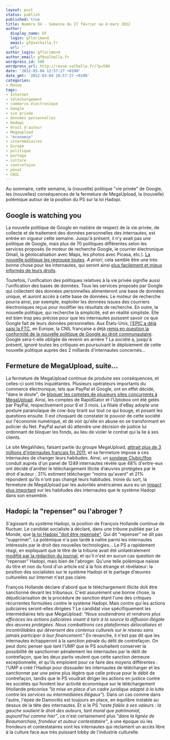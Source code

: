 ```yaml
---
layout: post
status: publish
published: true
title: Numéro 94 - Semaine du 27 février au 4 mars 2012
author:
  display_name: GF
  login: gflorimond
  email: gf@valhalla.fr
  url: ''
author_login: gflorimond
author_email: gf@valhalla.fr
wordpress_id: 506
wordpress_url: http://revue.valhalla.fr/?p=506
date: '2012-03-04 12:57:27 +0100'
date_gmt: '2012-03-04 10:57:27 +0100'
categories:
- Revue
tags:
- Internet
- téléchargement
- commerce électronique
- Google
- vie privée
- données personnelles
- Hadopi
- droit d'auteur
- Megaupload
- "économie"
- intermédiaires
- Europe
- politique
- partage
- culture
- contrefaçon
- pénal
- CNIL
---
```

<p>Au sommaire, cette semaine, la (nouvelle) politique "vie privée" de Google, les (nouvelles) conséquences de la fermeture de MegaUpload, la (nouvelle) polémique autour de la position du PS sur la loi Hadopi.</p>
<h2>Google is watching you</h2>
<p>La nouvelle politique de Google en matière de respect de la vie privée, de collecte et de traitement des données personnelles des internautes, est entrée en vigueur cette semaine. Jusqu'à présent, il n'y avait pas <em>une</em> politique de Google, mais plus de 70 politiques différentes selon les services proposés (le moteur de recherche Google, le courrier électronique Gmail, la géolocalisation avec Maps, les photos avec Picasa, etc.). <a href="http://arstechnica.com/tech-policy/news/2012/03/googles-new-privacy-policy-what-has-changed-and-what-you-can-do-about-it.ars">La nouvelle politique les regroupe toutes</a>. <em>A priori</em>, cela semble être une très bonne chose pour les internautes, qui seront ainsi <a href="http://www.guardian.co.uk/commentisfree/2012/mar/01/google-watching-you-privacy-policy">plus facilement et mieux informés de leurs droits</a>.</p>
<p>Toutefois, l'unification des politiques relatives à la vie privée signifie aussi l'unification des bases de données. Tous les services proposés par Google qui collectent des données personnelles alimenteront une base de données unique, et auront accès à cette base de données. Le moteur de recherche pourra ainsi, par exemple, exploiter les données issues des courriers électroniques reçus pour modifier les résultats de recherche. En outre, la nouvelle politique, qui recherche la simplicité, est en réalité simpliste. Elle est bien trop peu précise pour que les internautes puissent savoir ce que Google fait de leurs données personnelles. Aux États-Unis, <a href="http://arstechnica.com/gadgets/news/2012/02/privacy-group-demands-ftc-force-google-to-roll-back-privacy-policy-changes.ars">l'EPIC a déjà saisi la FTC</a>, en Europe, la CNIL française a déjà <a href="http://arstechnica.com/tech-policy/news/2012/03/google-privacy-change-taking-effect-today-is-illegal-eu-officials-say.ars">remis en question la conformité de la nouvelle politique de Google au droit communautaire</a>. Google sera-t-elle obligée de revenir en arrière ? La société a, jusqu'à présent, ignoré toutes les critiques en poursuivant le déploiement de cette nouvelle politique auprès des 2 milliards d'internautes concernés...</p>
<h2>Fermeture de MegaUpload, suite...</h2>
<p>La fermeture de MegaUpload continue de produire ses conséquences, et celles-ci sont très inquiétantes. Plusieurs opérateurs importants du commerce électronique, tels que PayPal et Google, ont en effet décidé, "dans le doute", de <a href="http://www.clubic.com/application-web/actualite-479116-partage-fichiers-prive-paypal-uptobox-reduit-debits-abonnes.html">bloquer les comptes de plusieurs sites concurrents à MegaUpload</a>. Ainsi, les comptes de RapidGator et l'Uptobox ont été gelés par PayPal, respectivement pour 6 et 3 mois. La filiale d'eBay adopte une posture paranoïaque de cow-boy tirant sur tout ce qui bouge, et posant les questions ensuite. Il est choquant de constater le pouvoir de cette société sur l'économie numérique, et de voir qu'elle en abuse en se transformant en policier du Net. PayPal aurait dû attendre une décision de justice lui ordonnant de bloquer les fonds, au lieu de violer le contrat qui la lie à ses clients.</p>
<p>Le site MegaVideo, faisant partie du groupe MegaUpload, <a href="http://www.numerama.com/magazine/21903-megavideo-attirait-pres-de-3-millions-d-internautes-francais-fin-2011.html">attirait plus de 3 millions d'internautes français fin 2011</a>, et sa fermeture impose à ces internautes de changer leurs habitudes. Ainsi, un <a href="http://pro.clubic.com/legislation-loi-internet/telechargement-illegal/actualite-478704-fin-megaupload-48-internautes-auraient-cesse-telecharger-illegalement.html">sondage Clubic/Ifop</a> conduit auprès d'un panel de 1249 internautes révèle que 48% d'entre-eux ont décidé d'arrêter le téléchargement illicite d’œuvres protégées par le droit d'auteur ; 31% estiment télécharger "moins qu'avant" et 21% répondent qu'ils n'ont pas changé leurs habitudes. Ironie du sort, la fermeture de MegaUpload par les autorités américaines aura eu un <a href="http://www.pcinpact.com/news/69309-sondage-megaupload-mort-impact-hadopi.htm">impact plus important</a> sur les habitudes des internautes que le système Hadopi dans son ensemble.</p>
<h2>Hadopi: la "repenser" ou l'abroger ?</h2>
<p>S'agissant du système Hadopi, la position de François Hollande continue de fluctuer. Le candidat socialiste à déclaré, dans une tribune publiée par Le Monde, que <a href="http://abonnes.lemonde.fr/idees/article/2012/03/02/la-loi-hadopi-doit-etre-repensee_1650922_3232.html">la loi Hadopi "doit être repensée"</a>. Qui dit "repenser" ne dit pas "supprimer". La polémique n'a pas tardé à naître parmi les internautes intéressés par le droit des nouvelles technologies... Le PS a rapidement réagi, en expliquant que le titre de la tribune avait été unilatéralement <a href="http://www.numerama.com/magazine/21894-le-ps-assure-que-francois-hollande-ne-repense-pas-hadopi.html">modifié par la rédaction du journal</a>, et qu'il n'est en aucun cas question de "repenser" Hadopi, mais bien de l'abroger. Qu'une telle polémique naisse du titre et non du fond d'un article est à la fois étrange et révélateur: la position des socialistes sur le système Hadopi et le partage d’œuvres culturelles sur Internet n'est pas claire.</p>
<p>François Hollande déclare d'abord que le téléchargement illicite doit être sanctionné devant les tribunaux. C'est assurément une bonne chose, la déjudiciarisation de la procédure de sanction étant l'une des critiques récurrentes formulées contre le système Hadopi. Mais contre <em>qui</em> les actions judiciaires seront-elles dirigées ? Le candidat vise spécifiquement les intermédiaires tels que MegaUpload: <em>"Nous soutiendrons et rendrons plus efficaces les actions judiciaires visant à tarir à la source la diffusion illégale des œuvres protégées. Nous combattrons ces plateformes délocalisées et incontrôlables qui déversent des contenus culturels sur le réseau sans jamais participer à leur financement."</em> En revanche, il n'est pas dit que les internautes échapperont à la sanction pénale du délit de contrefaçon. On peut donc penser que tant l'UMP que le PS souhaitent conserver la possibilité de sanctionner pénalement les internautes par le délit de contrefaçon, que les deux partis veulent que cette sanction demeure exceptionnelle, et qu'ils emploient pour ce faire des moyens différentes : l'UMP a créé l'Hadopi pour dissuader les internautes de télécharger et les sanctionner par une peine plus légère que celle prévue pour le débit de contrefaçon, tandis que le PS voudrait diriger les actions en justice contre les sociétés qui fondent leur activité économique sur le téléchargement (Hollande préconise <em>"la mise en place d'un cadre juridique adapté à la lutte contre les services ou intermédiaires illégaux"</em>). Dans un cas comme dans l'autre, l'épée de Damoclès est toujours en place, en équilibre instable au dessus de la tête des internautes. Et si le PS <em>"reste fidèle à ses valeurs : la gauche soutient le droit des auteurs, tant moral que patrimonial, aujourd'hui comme hier"</em>, ce n'est certainement plus <em>"dans la lignée de Beaumarchais, frondeur et auteur contestataire"</em>, à une époque où les frondeurs et contestataires sont les internautes qui réclament un accès libre à la culture face aux très puissant lobby de l'industrie culturelle.</p>
<p>&nbsp;</p>
